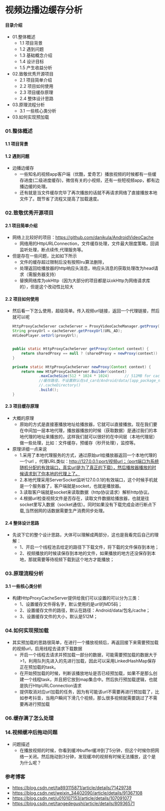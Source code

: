 # 视频边播边缓存分析
#### 目录介绍
- 01.整体概述
    - 1.1 项目背景
    - 1.2 遇到问题
    - 1.3 基础概念介绍
    - 1.4 设计目标
    - 1.5 产生收益分析
- 02.致敬优秀开源项目
    - 2.1 项目简单介绍
    - 2.2 项目如何使用
    - 2.3 项目缓存原理
    - 2.4 整体设计思路
- 03.原理流程分析
    - 3.1 一些核心类分析
- 03.如何实现预加载




### 01.整体概述
#### 1.1 项目背景


#### 1.2 遇到问题
- 边播边缓存
    - 一些知名的视频app客户端（优酷，爱奇艺）播放视频的时候都有一些缓存进度(二级进度缓存)，微信有关的小视频，还有一些短视频app，都有边播边缓的处理。
    - 还有就是当文件缓存完毕了再次播放的话就不再请求网络了直接播放本地文件了。既节省了流程又提高了加载速度。



### 02.致敬优秀开源项目
#### 2.1 项目简单介绍
- 网络上比较好的项目：https://github.com/danikula/AndroidVideoCache
    - 网络用的HttpURLConnection，文件缓存处理，文件最大限度策略，回调监听处理，断点续传,代理服务等。
- 但是存在一些问题，比如如下所示
    - 文件的缓存超过限制后没有按照lru算法删除，
    - 处理返回给播放器的http响应头消息，响应头消息的获取处理改为head请求（需服务器支持）
    - 替换网络库为okHttp（因为大部分的项目都是以okHttp为网络请求库的），但是这个改动性比较大

#### 2.2 项目如何使用
- 然后看一下怎么使用，超级简单。传入视频url链接，返回一个代理链接，然后就可以呢
    ``` java
    HttpProxyCacheServer cacheServer = ProxyVideoCacheManager.getProxy(this);
    String proxyUrl = cacheServer.getProxyUrl(URL_AD);
    mVideoPlayer.setUrl(proxyUrl);
  
  
    public static HttpProxyCacheServer getProxy(Context context) {
        return sharedProxy == null ? (sharedProxy = newProxy(context)) : sharedProxy;
    }

    private static HttpProxyCacheServer newProxy(Context context) {
        return new HttpProxyCacheServer.Builder(context)
                .maxCacheSize(512 * 1024 * 1024)       // 512MB for cache
                //缓存路径，不设置默认在sd_card/Android/data/[app_package_name]/cache中
                //.cacheDirectory()
                .build();
    }
    ```



#### 2.3 项目缓存原理
- 大概的原理
    - 原始的方式是直接塞播放地址给播放器，它就可以直接播放。现在我们要在中间加一层本地代理，播放器播放的时候（获取数据）是通过我们的本地代理的地址来播放的，这样我们就可以很好的在中间层（本地代理层）做一些处理，比如：文件缓存，预缓存（秒开处理），监控等。
- 原理详细一点来说
    - 1.采用了本地代理服务的方式，通过原始url给播放器返回一个本地代理的一个url ，代理URL类似：http://127.0.0.1:port/视频url；（port端口为系统随机分配的有效端口，真实url是为了真正的下载），然后播放器播放的时候请求到了你本地的代理上了。
    - 2.本地代理采用ServerSocket监听127.0.0.1的有效端口，这个时候手机就是一个服务器了，客户端就是socket，也就是播放器。
    - 3.读取客户端就是socket来读取数据（http协议请求）解析http协议。
    - 4.根据url检查视频文件是否存在，读取文件数据给播放器，也就是往socket里写入数据（socket通信）。同时如果没有下载完成会进行断点下载,当然弱网的话数据需要生产消费同步处理。


#### 2.4 整体设计思路
- 先说下它的整个设计思路，大体可以理解成两部分，这也是我看完后自己的理解：
    - 1、开启一个线程池去给定的路径下下载文件，将下载的文件保存到本地；
    - 2、视频播放的时候读保存到本地的文件，如果播放的地方还没保存到本地，那就需要等待视频下载到这个地方才能播放；


### 03.原理流程分析
#### 3.1 一些核心类分析
- 构建HttpProxyCacheServer提供给我们可以设置的可以分为三类：
    - 1、设置缓存文件得名字，默认使用的是url的MD5码；
    - 2、设置缓存文件的路径，默认在路径：Android/data/包名/cache；
    - 3、设置缓存文件的大小，默认是512M；




### 04.如何实现预加载
- 其实预加载的思路很简单，在进行一个播放视频后，再返回接下来需要预加载的视频url，启用线程去请求下载数据
    - 开启一个线程去请求并预加载一部分的数据，可能需要预加载的数据大于>1，利用队列先进入的先进行加载，因此可以采用LinkedHashMap保存正在预加载的task。
    - 在开始预加载的时候，判断该播放地址是否已经预加载，如果不是那么创建一个线程task，并且把它放到map集合中。然后执行预加载逻辑，也就是执行HttpURLConnection请求
    - 提供取消对应url加载的任务，因为有可能该url不需要再进行预加载了，比如参考抖音，当用户瞬间下滑几个视频，那么很多视频就需要跳过了不需要再进行预加载



### 06.缓存满了怎么处理


### 14.视频缓冲后拖动问题
- 问题描述
    - 在播放视频的时候，你看到缓冲buffer缓冲到了5分钟，但这个时候你把网络一关闭。然后拖动到3分钟，发现缓冲的视频有时候无法播放，这个是为什么呢？







### 参考博客
- https://blog.csdn.net/ta893115871/article/details/71429738
- https://blog.csdn.net/weixin_34402090/article/details/91367108
- https://blog.csdn.net/u010107153/article/details/107091077
- https://blog.csdn.net/tangedegushi/article/details/80936571

















